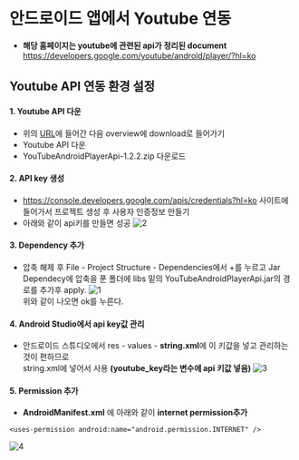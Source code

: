 # 안드로이드 앱에서 Youtube 연동

- **해당 홈페이지는 youtube에 관련된 api가 정리된 document**  
https://developers.google.com/youtube/android/player/?hl=ko


## Youtube API 연동 환경 설정
#### 1. Youtube API 다운
- 위의 <a href="https://developers.google.com/youtube/android/player/?hl=ko">URL</a>에 들어간 다음 overview에 download로 들어가기
- Youtube API 다운 
- YouTubeAndroidPlayerApi-1.2.2.zip 다운로드

#### 2. API key 생성
- https://console.developers.google.com/apis/credentials?hl=ko 사이트에 들어가서 프로젝트 생성 후 사용자 인증정보 만들기
- 아래와 같이 api키를 만들면 성공
![2](https://user-images.githubusercontent.com/32935365/62461747-8c7b3780-b7c0-11e9-82f6-4eb0ac3f3570.PNG)

#### 3. Dependency 추가
- 압축 해제 후 File - Project Structure - Dependencies에서 +를 누르고 Jar Dependecy에 압축을 푼 폴더에 libs 밑의 YouTubeAndroidPlayerApi.jar의 경로를 추가후 apply.
![1](https://user-images.githubusercontent.com/32935365/62464897-b2a4d580-b7c8-11e9-8f9e-32cd4fe63be0.PNG)  
위와 같이 나오면 ok를 누른다.

#### 4. Android Studio에서 api key값 관리
- 안드로이드 스튜디오에서 res - values - **string.xml**에 이 키값을 넣고 관리하는 것이 편하므로  
string.xml에 넣어서 사용 **(youtube_key라는 변수에 api 키값 넣음)**
![3](https://user-images.githubusercontent.com/32935365/62461908-0d3a3380-b7c1-11e9-9ab5-5a9342527e03.PNG)

#### 5. Permission 추가
- **AndroidManifest.xml** 에 아래와 같이 **internet permission추가**  
```
<uses-permission android:name="android.permission.INTERNET" />
```
![4](https://user-images.githubusercontent.com/32935365/62462194-bbde7400-b7c1-11e9-9f36-17878d21d8b0.PNG)

